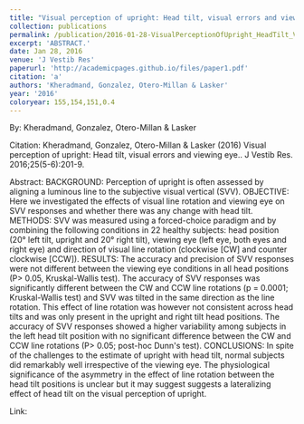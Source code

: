 ```yaml
---
title: "Visual perception of upright: Head tilt, visual errors and viewing eye."
collection: publications
permalink: /publication/2016-01-28-VisualPerceptionOfUpright_HeadTilt_VisualErrorsAndViewingEye_
excerpt: 'ABSTRACT.'
date: Jan 28, 2016
venue: 'J Vestib Res'
paperurl: 'http://academicpages.github.io/files/paper1.pdf'
citation: 'a'
authors: 'Kheradmand, Gonzalez, Otero-Millan & Lasker'
year: '2016'
coloryear: 155,154,151,0.4
---
```


By: Kheradmand, Gonzalez, Otero-Millan & Lasker

Citation: Kheradmand, Gonzalez, Otero-Millan & Lasker (2016) Visual perception of upright: Head tilt, visual errors and viewing eye.. J Vestib Res. 2016;25(5-6):201-9. 

Abstract: BACKGROUND: Perception of upright is often assessed by aligning a luminous line to the subjective visual vertical (SVV).
OBJECTIVE: Here we investigated the effects of visual line rotation and viewing eye on SVV responses and whether there was any change with head tilt.
METHODS: SVV was measured using a forced-choice paradigm and by combining the following conditions in 22 healthy subjects: head position (20° left tilt, upright and 20° right tilt), viewing eye (left eye, both eyes and right eye) and direction of visual line rotation (clockwise [CW] and counter clockwise [CCW]).
RESULTS: The accuracy and precision of SVV responses were not different between the viewing eye conditions in all head positions (P> 0.05, Kruskal-Wallis test). The accuracy of SVV responses was significantly different between the CW and CCW line rotations (p = 0.0001; Kruskal-Wallis test) and SVV was tilted in the same direction as the line rotation. This effect of line rotation was however not consistent across head tilts and was only present in the upright and right tilt head positions. The accuracy of SVV responses showed a higher variability among subjects in the left head tilt position with no significant difference between the CW and CCW line rotations (P> 0.05; post-hoc Dunn's test).
CONCLUSIONS: In spite of the challenges to the estimate of upright with head tilt, normal subjects did remarkably well irrespective of the viewing eye. The physiological significance of the asymmetry in the effect of line rotation between the head tilt positions is unclear but it may suggest suggests a lateralizing effect of head tilt on the visual perception of upright.

Link: 
